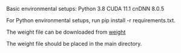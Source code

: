 Basic environmental setups:
Python 3.8
CUDA 11.1
cnDNN 8.0.5

For Python environmental setups, run pip install -r requirements.txt.

The weight file can be downloaded from [weight](https://drive.google.com/file/d/18Gt4p8Dmc8Kcw1mtF3EDpuusHHp14bFz/view?usp=share_link)

The weight file should be placed in the main directory.
